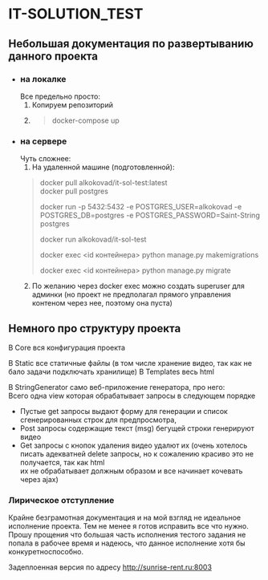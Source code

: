 # IT-SOLUTION_TEST

## Небольшая документация по развертыванию данного проекта

* ### на локалке
    Все предельно просто:
    1. Копируем репозиторий
  2. > docker-compose up
* ### на сервере
    Чуть сложнее:
  1. На удаленной машине (подготовленной):
  > docker pull alkokovad/it-sol-test:latest \
  > docker pull postgres 
  > 
  > docker run -p 5432:5432 -e POSTGRES_USER=alkokovad -e POSTGRES_DB=postgres -e POSTGRES_PASSWORD=Saint-String postgres 
  > 
  > docker run alkokovad/it-sol-test
  > 
  > docker exec <id контейнера> python manage.py makemigrations
  > 
  > docker exec <id контейнера> python manage.py migrate
  2. По желанию через docker exec можно создать superuser для админки (но проект не предполагал прямого управления контеном через нее, поэтому она пуста)
  
## Немного про структуру проекта

В Core вся конфигурация проекта

В Static все статичные файлы (в том числе хранение видео, так как не бало задачи подключать хранилище)
В Templates весь html

В StringGenerator само веб-приложение генератора, про него: \
Всего одна view которая обрабатывает запросы в следующем порядке 
- Пустые get запросы выдают форму для генерации и список сгенерированных строк для предпросмотра,
- Post запросы содержащие текст (msg) бегущей строки генерируют видео
- Get запросы с кнопок удаления видео удалют их (очень хотелось писать адекватней delete запросы, но к сожалению красиво это не получается, так как html <form> их не обрабатывает должным образом и все начинает кочевать через ajax)

### Лирическое отступление

Крайне безграмотная документация и на мой взгляд не идеальное исполнение проекта. Тем не менее я готов исправить все что нужно.
Прошу прощения что большая часть исполнения тестого задания не попала в рабочее время и надеюсь, что данное исполнение хотя бы конкуретноспособно.

Задеплоенная версия по адресу http://sunrise-rent.ru:8003
